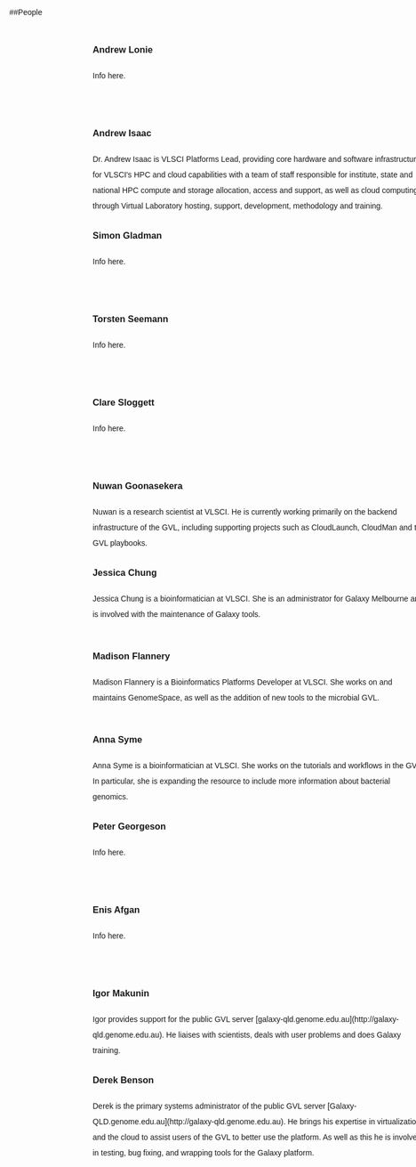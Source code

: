 <style>
    @media (min-width: 1200px) {
    .wrapper {
        width: 1170px;
        overflow: hidden;
        min-height: 150px;
    }
    .info {
      width: 1020px;
      float: left;
    }
  }
    @media (min-width: 992px) {
    .wrapper {
        width: 970px;
        overflow: hidden;
        min-height: 150px;
    }
    .info {
      width: 820px;
      float: left;
    }
  }
    @media (min-width: 768px) {
    .wrapper {
        width: 750px;
        overflow: hidden;
        min-height: 150px;
    }
    .info {
      width: 600px;
      float: left;
    }
  }

  .wrapper {
      width: 750px;
      overflow: hidden;
      min-height: 150px;
  }
  .info {
    width: 600px;
    float: left;
  }
    .round {
        border-radius: 50%;
        overflow: hidden;
        width: 150px;
        height: 150px;
        float: left;
    }
    .round img {
        display: block;
        min-width: 100%;
        min-height: 100%;
    }
    body {
      line-height: 2;
      font-family: "Helvetica";
    }
    hr {
      border-top: 3px solid #C0C0C0;
    }
</style>

##People

<div class="wrapper">
<div class="round">
  <img src="https://build1.braembl.org.au/wp-content/uploads/2016/03/imageGVL2.jpg" />
</div>
<div class="info">
<h3>Andrew Lonie</h3>
Info here.
</div>
</div>

<div class="wrapper">
<div class="round">
  <img src="https://build1.braembl.org.au/wp-content/uploads/2016/03/imageGVL2.jpg" />
</div>
<div class="info">
<h3>Andrew Isaac</h3>
Dr. Andrew Isaac is VLSCI Platforms Lead, providing core hardware and software infrastructure for VLSCI's HPC and cloud capabilities with a team of staff responsible for institute, state and national HPC compute and storage allocation, access and support, as well as cloud computing through Virtual Laboratory hosting, support, development, methodology and training.
</div>
</div>


<div class="wrapper">
<div class="round">
  <img src="https://build1.braembl.org.au/wp-content/uploads/2016/03/imageGVL2.jpg" />
</div>
<div class="info">
<h3>Simon Gladman</h3>
Info here.
</div>
</div>


<div class="wrapper">
<div class="round">
  <img src="https://build1.braembl.org.au/wp-content/uploads/2016/03/imageGVL2.jpg" />
</div>
<div class="info">
<h3>Torsten Seemann</h3>
Info here.
</div>
</div>


<div class="wrapper">
<div class="round">
  <img src="https://build1.braembl.org.au/wp-content/uploads/2016/03/imageGVL2.jpg" />
</div>
<div class="info">
<h3>Clare Sloggett</h3>
Info here.
</div>
</div>


<div class="wrapper">
<div class="round">
  <img src="https://build1.braembl.org.au/wp-content/uploads/2016/03/imageGVL2.jpg" />
</div>
<div class="info">
<h3>Nuwan Goonasekera</h3>
Nuwan is a research scientist at VLSCI. He is currently working primarily on the backend infrastructure of the GVL, including supporting projects such as CloudLaunch, CloudMan and the GVL playbooks.
</div>
</div>


<div class="wrapper">
<div class="round">
  <img src="https://build1.braembl.org.au/wp-content/uploads/2016/03/imageGVL2.jpg" />
</div>
<div class="info">
<h3>Jessica Chung</h3>
Jessica Chung is a bioinformatician at VLSCI. She is an administrator for Galaxy Melbourne and is involved with the maintenance of Galaxy tools.
</div>
</div>


<div class="wrapper">
<div class="round">
  <img src="https://build1.braembl.org.au/wp-content/uploads/2016/03/imageGVL2.jpg" />
</div>
<div class="info">
<h3>Madison Flannery</h3>
Madison Flannery is a Bioinformatics Platforms Developer at VLSCI. She works on and maintains GenomeSpace, as well as the addition of new tools to the microbial GVL.
</div>
</div>


<div class="wrapper">
<div class="round">
  <img src="https://build1.braembl.org.au/wp-content/uploads/2016/03/imageGVL2.jpg" />
</div>
<div class="info">
<h3>Anna Syme</h3>
Anna Syme is a bioinformatician at VLSCI. She works on the tutorials and workflows in the GVL. In particular, she is expanding the resource to include more information about bacterial genomics.
</div>
</div>


<div class="wrapper">
<div class="round">
  <img src="https://build1.braembl.org.au/wp-content/uploads/2016/03/imageGVL2.jpg" />
</div>
<div class="info">
<h3>Peter Georgeson</h3>
Info here.
</div>
</div>


<div class="wrapper">
<div class="round">
  <img src="https://build1.braembl.org.au/wp-content/uploads/2016/03/imageGVL2.jpg" />
</div>
<div class="info">
<h3>Enis Afgan</h3>
Info here.
</div>
</div>


<div class="wrapper">
<div class="round">
  <img src="https://build1.braembl.org.au/wp-content/uploads/2016/03/imageGVL2.jpg" />
</div>
<div class="info">
<h3>Igor Makunin</h3>
Igor provides support for the public GVL server [galaxy-qld.genome.edu.au](http://galaxy-qld.genome.edu.au). He liaises with scientists, deals with user problems and does Galaxy training.
</div>
</div>


<div class="wrapper">
<div class="round">
  <img src="https://build1.braembl.org.au/wp-content/uploads/2016/03/imageGVL2.jpg" />
</div>
<div class="info">
<h3>Derek Benson</h3>
Derek is the primary systems administrator of the public GVL server [Galaxy-QLD.genome.edu.au](http://galaxy-qld.genome.edu.au). He brings his expertise in virtualization and the cloud to assist users of the GVL to better use the platform. As well as this he is involved in testing, bug fixing, and wrapping tools for the Galaxy platform.
</div>
</div>
